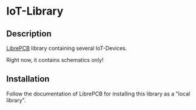# IoT-Library

## Description

[LibrePCB](https://librepcb.org) library containing several IoT-Devices.

Right now, it contains schematics only!

## Installation

Follow the documentation of LibrePCB for installing this library as a "local library".

